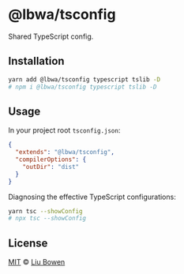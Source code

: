 # @lbwa/tsconfig

Shared TypeScript config.

## Installation

```bash
yarn add @lbwa/tsconfig typescript tslib -D
# npm i @lbwa/tsconfig typescript tslib -D
```

## Usage

In your project root `tsconfig.json`:

```json
{
  "extends": "@lbwa/tsconfig",
  "compilerOptions": {
    "outDir": "dist"
  }
}
```

Diagnosing the effective TypeScript configurations:

```bash
yarn tsc --showConfig
# npx tsc --showConfig
```

## License

[MIT](./LICENSE) © [Liu Bowen](https://github.com/lbwa)
